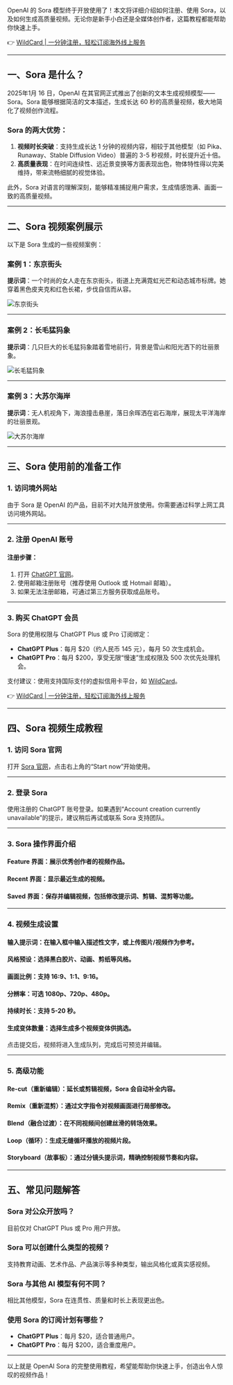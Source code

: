 OpenAI 的 Sora 模型终于开放使用了！本文将详细介绍如何注册、使用 Sora，以及如何生成高质量视频。无论你是新手小白还是全媒体创作者，这篇教程都能帮助你快速上手。

👉 [WildCard | 一分钟注册，轻松订阅海外线上服务](https://bit.ly/bewildcard)

---

## 一、Sora 是什么？

2025年1月 16 日，OpenAI 在其官网正式推出了创新的文本生成视频模型——Sora。Sora 能够根据简洁的文本描述，生成长达 60 秒的高质量视频，极大地简化了视频创作流程。

### Sora 的两大优势：
1. **视频时长突破**：支持生成长达 1 分钟的视频内容，相较于其他模型（如 Pika、Runaway、Stable Diffusion Video）普遍的 3-5 秒视频，时长提升近十倍。
2. **高质量表现**：在时间连续性、远近景变换等方面表现出色，物体特性得以完美维持，带来流畅细腻的视觉体验。

此外，Sora 对语言的理解深刻，能够精准捕捉用户需求，生成情感饱满、画面一致的高质量视频。

---

## 二、Sora 视频案例展示

以下是 Sora 生成的一些视频案例：

### 案例 1：东京街头
**提示词**：一个时尚的女人走在东京街头，街道上充满霓虹光芒和动态城市标牌。她穿着黑色皮夹克和红色长裙，步伐自信而从容。

![东京街头](https://aitechshare-com.oss-cn-shanghai.aliyuncs.com/article/202512191559945.gif)

---

### 案例 2：长毛猛犸象
**提示词**：几只巨大的长毛猛犸象踏着雪地前行，背景是雪山和阳光洒下的壮丽景象。

![长毛猛犸象](https://aitechshare-com.oss-cn-shanghai.aliyuncs.com/article/202512191559436.gif)

---

### 案例 3：大苏尔海岸
**提示词**：无人机视角下，海浪撞击悬崖，落日余晖洒在岩石海岸，展现太平洋海岸的壮丽景观。

![大苏尔海岸](https://aitechshare-com.oss-cn-shanghai.aliyuncs.com/article/202512191559993.gif)

---

## 三、Sora 使用前的准备工作

### 1. 访问境外网站
由于 Sora 是 OpenAI 的产品，目前不对大陆开放使用。你需要通过科学上网工具访问境外网站。

---

### 2. 注册 OpenAI 账号
#### 注册步骤：
1. 打开 [ChatGPT 官网](https://chat.openai.com/)。
2. 使用邮箱注册账号（推荐使用 Outlook 或 Hotmail 邮箱）。
3. 如果无法注册邮箱，可通过第三方服务获取成品账号。

---

### 3. 购买 ChatGPT 会员
Sora 的使用权限与 ChatGPT Plus 或 Pro 订阅绑定：
- **ChatGPT Plus**：每月 $20（约人民币 145 元），每月 50 次生成机会。
- **ChatGPT Pro**：每月 $200，享受无限“慢速”生成权限及 500 次优先处理机会。

支付建议：使用支持国际支付的虚拟信用卡平台，如 [WildCard](https://bit.ly/bewildcard)。

👉 [WildCard | 一分钟注册，轻松订阅海外线上服务](https://bit.ly/bewildcard)

---

## 四、Sora 视频生成教程

### 1. 访问 Sora 官网
打开 [Sora 官网](https://openai.com/sora)，点击右上角的“Start now”开始使用。

---

### 2. 登录 Sora
使用注册的 ChatGPT 账号登录。如果遇到“Account creation currently unavailable”的提示，建议稍后再试或联系 Sora 支持团队。

---

### 3. Sora 操作界面介绍
#### **Feature 界面**：展示优秀创作者的视频作品。
#### **Recent 界面**：显示最近生成的视频。
#### **Saved 界面**：保存并编辑视频，包括修改提示词、剪辑、混剪等功能。

---

### 4. 视频生成设置
#### **输入提示词**：在输入框中输入描述性文字，或上传图片/视频作为参考。
#### **风格预设**：选择黑白胶片、动画、剪纸等风格。
#### **画面比例**：支持 16:9、1:1、9:16。
#### **分辨率**：可选 1080p、720p、480p。
#### **持续时长**：支持 5-20 秒。
#### **生成变体数量**：选择生成多个视频变体供挑选。

点击提交后，视频将进入生成队列，完成后可预览并编辑。

---

### 5. 高级功能
#### **Re-cut（重新编辑）**：延长或剪辑视频，Sora 会自动补全内容。
#### **Remix（重新混剪）**：通过文字指令对视频画面进行局部修改。
#### **Blend（融合过渡）**：在不同视频间创建丝滑的转场效果。
#### **Loop（循环）**：生成无缝循环播放的视频片段。
#### **Storyboard（故事板）**：通过分镜头提示词，精确控制视频节奏和内容。

---

## 五、常见问题解答

### Sora 对公众开放吗？
目前仅对 ChatGPT Plus 或 Pro 用户开放。

### Sora 可以创建什么类型的视频？
支持教育动画、艺术作品、产品演示等多种类型，输出风格化或真实感视频。

### Sora 与其他 AI 模型有何不同？
相比其他模型，Sora 在连贯性、质量和时长上表现更出色。

### 使用 Sora 的订阅计划有哪些？
- **ChatGPT Plus**：每月 $20，适合普通用户。
- **ChatGPT Pro**：每月 $200，适合重度用户。

---

以上就是 OpenAI Sora 的完整使用教程，希望能帮助你快速上手，创造出令人惊叹的视频作品！